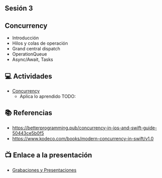 Sesión 3
-

## Concurrency
- Introducción
- Hilos y colas de operación
- Grand central dispatch
- OperationQueue
- Async/Await, Tasks

## 💻 Actividades
- [Concurrency](https://leetcode.com/playground/)
    - Aplica lo aprendido TODO:

## 📚 Referencias
- https://betterprogramming.pub/concurrency-in-ios-and-swift-guide-50443ce5b0f5
- https://www.kodeco.com/books/modern-concurrency-in-swift/v1.0

## 📺 Enlace a la presentación 
- [Grabaciones y Presentaciones](/Grabaciones_y_Presentaciones.md)
